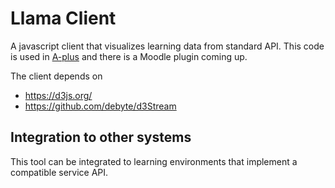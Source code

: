 # Llama Client

A javascript client that visualizes learning data from standard API.
This code is used in [A-plus](https://apluslms.github.io/) and there
is a Moodle plugin coming up.

The client depends on

* https://d3js.org/
* https://github.com/debyte/d3Stream


## Integration to other systems

This tool can be integrated to learning environments that implement a
compatible service API.
